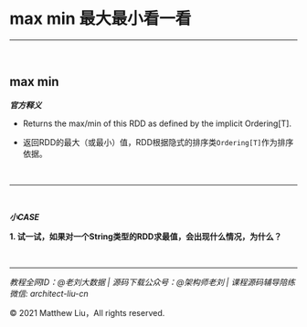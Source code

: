 # max min 最大最小看一看

---

<br>

## max min

**_官方释义_**

- Returns the max/min of this RDD as defined by the implicit Ordering[T].

<div class="hint">

- 返回RDD的最大（或最小）值，RDD根据隐式的排序类`Ordering[T]`作为排序依据。

</div>

<br>

---

<br>

**_小CASE_**

**1. 试一试，如果对一个String类型的RDD求最值，会出现什么情况，为什么？**

<br>

---

_教程全网ID：@老刘大数据 | 源码下载公众号：@架构师老刘 | 课程源码辅导陪练微信: architect-liu-cn_

© 2021 Matthew Liu，All rights reserved. 